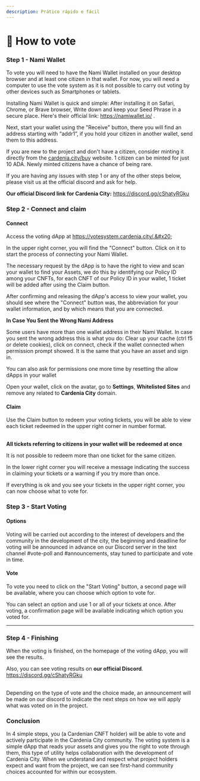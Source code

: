 ```yaml
---
description: Prático rápido e fácil
---
```


# 📑 How to vote

### Step 1 - Nami Wallet

To vote you will need to have the Nami Wallet installed on your desktop browser and at least one citizen in that wallet. For now, you will need a computer to use the vote system as it is not possible to carry out voting by other devices such as Smartphones or tablets.

Installing Nami Wallet is quick and simple: After installing it on Safari, Chrome, or Brave browser, Write down and keep your Seed Phrase in a secure place. Here's their official link: https://namiwallet.io/ .

Next, start your wallet using the "Receive" button, there you will find an address starting with “addr1”, if you hold your citizen in another wallet, send them to this address.

If you are new to the project and don't have a citizen, consider minting it directly from the [cardenia.city/buy](https://cardenia.city/buy) website. 1 citizen can be minted for just 10 ADA. Newly minted citizens have a chance of being rare.

If you are having any issues with step 1 or any of the other steps below, please visit us at the official discord and ask for help.&#x20;

**Our official Discord link for Cardenia City:** https://discord.gg/cShatyRGku

### Step 2 - Connect and claim

#### Connect

Access the voting dApp at https://votesystem.cardenia.city/.&#x20;

In the upper right corner, you will find the "Connect" button. Click on it to start the process of connecting your Nami Wallet.&#x20;

The necessary request by the dApp is to have the right to view and scan your wallet to find your Assets, we do this by identifying our Policy ID among your CNFTs, for each CNFT of our Policy ID in your wallet, 1 ticket will be added after using the Claim button.

After confirming and releasing the dApp's access to view your wallet, you should see where the "Connect" button was, the abbreviation for your wallet information, and by which means that you are connected.

**In Case You Sent the Wrong Nami Address**

Some users have more than one wallet address in their Nami Wallet. In case you sent the wrong address this is what you do: Clear up your cache (ctrl f5 or delete cookies), click on connect, check if the wallet connected when permission prompt showed. It is the same that you have an asset and sign in.

You can also ask for permissions one more time by resetting the allow dApps in your wallet

Open your wallet, click on the avatar, go to **Settings**, **Whitelisted Sites** and remove any related to **Cardenia City** domain.

#### Claim

Use the Claim button to redeem your voting tickets, you will be able to view each ticket redeemed in the upper right corner in number format.

\
**All tickets referring to citizens in your wallet will be redeemed at once**&#x20;

It is not possible to redeem more than one ticket for the same citizen.

In the lower right corner you will receive a message indicating the success in claiming your tickets or a warning if you try more than once.

If everything is ok and you see your tickets in the upper right corner, you can now choose what to vote for.

### Step 3 - Start Voting

#### Options

Voting will be carried out according to the interest of developers and the community in the development of the city, the beginning and deadline for voting will be announced in advance on our Discord server in the text channel #vote-poll and #announcements, stay tuned to participate and vote in time.

#### Vote

To vote you need to click on the "Start Voting" button, a second page will be available, where you can choose which option to vote for.&#x20;

You can select an option and use 1 or all of your tickets at once. After voting, a confirmation page will be available indicating which option you voted for.

****

### Step 4 - Finishing

When the voting is finished, on the homepage of the voting dApp, you will see the results.

&#x20;Also, you can see voting results on **our official Discord**. https://discord.gg/cShatyRGku

\
Depending on the type of vote and the choice made, an announcement will be made on our discord to indicate the next steps on how we will apply what was voted on in the project.

### Conclusion

In 4 simple steps, you (a Cardenian CNFT holder) will be able to vote and actively participate in the Cardenia City community. The voting system is a simple dApp that reads your assets and gives you the right to vote through them, this type of utility helps collaboration with the development of Cardenia City. When we understand and respect what project holders expect and want from the project, we can see first-hand community choices accounted for within our ecosystem.
